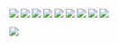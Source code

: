 <span><img src="https://img.shields.io/badge/-HTML5-E34F26?style=flat-square&logo=html5&logoColor=white" /> <img src="https://img.shields.io/badge/-CSS3-1572B6?style=flat-square&logo=css3" /> <img src="https://img.shields.io/badge/-JavaScript-oringe?style=flat-square&logo=javascript" />&nbsp;<img src="https://img.shields.io/badge/-TypeScript-informational?style=flat-square&logo=typescript&logoColor=white"/>&nbsp;<img src="https://img.shields.io/badge/Vue-2.0-orange" />&nbsp;<img src="https://img.shields.io/badge/Vue-3.0-orange" />&nbsp;<img src="https://img.shields.io/badge/-Vite-ff69b4?style=flat-square&logo=vite&logoColor=white"/>&nbsp;<img src="https://img.shields.io/badge/-Webpack-red?style=flat-square&logo=webpack&logoColor=white"/>&nbsp;<img src="https://img.shields.io/badge/-rollup-purple?style=flat-square&logo=rollup&logoColor=white"/> </span>
 </div>
<div> <img src="https://visitor-badge.glitch.me/badge?page_id=niyuancheng" /> </div>
